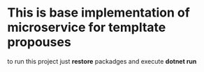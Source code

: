 # This is base implementation of microservice for templtate propouses

to run this project just **restore** packadges and execute **dotnet run**
